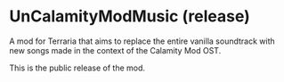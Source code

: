 # UnCalamityModMusic (release)
A mod for Terraria that aims to replace the entire vanilla soundtrack with new songs made in the context of the Calamity Mod OST.

This is the public release of the mod.
